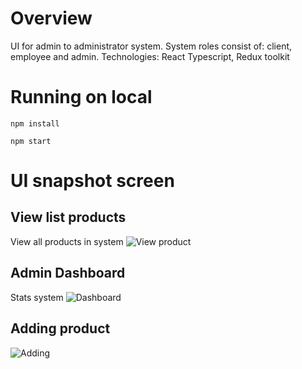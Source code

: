 # Overview
UI for admin to administrator system. System roles consist of: client, employee and admin.
Technologies: React Typescript, Redux toolkit
# Running on local
```
npm install
```
```
npm start
```
# UI snapshot screen
## View list products
View all products in system
![View product](https://firebasestorage.googleapis.com/v0/b/funix-way.appspot.com/o/xSeries%2FCCDN%2FNJS301%2FAssignment_Image%2FNJS301x_ASM03_04.png?alt=media&token=c0e7a1f3-add2-492e-8113-be2510deb82c)
## Admin Dashboard
Stats system
![Dashboard](https://firebasestorage.googleapis.com/v0/b/funix-way.appspot.com/o/xSeries%2FCCDN%2FNJS301%2FAssignment_Image%2FNJS301x_ASM03_07.png?alt=media&token=6add5b52-948c-4c84-bc1f-ce4e613c9a62)
## Adding product
![Adding](https://firebasestorage.googleapis.com/v0/b/funix-way.appspot.com/o/xSeries%2FCCDN%2FNJS301%2FAssignment_Image%2FNJS301x_ASM03_08.png?alt=media&token=811b5fbb-f26c-4e28-a83c-c4b8ac08901d)
